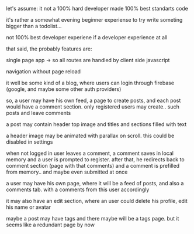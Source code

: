 let's assume: it not a 100% hard developer made 100% best standarts code

it's rather a somewhat evening beginner experiense to try write someting bigger than a todolist...

not 100% best developer experiene if a developer experience at all

that said, the probably features are:

single page app -> so all routes are handled by client side javascript

navigation without page reload


it well be some kind of a blog, where users can login through firebase (google, and maybe some other auth providers)

so, a user may have his own feed, a page to create posts, and each post would have a comment section. only registered users may create.. such posts and leave comments

a post may contain header top image and titles and sections filled with text

a header image may be animated with parallax on scroll. this could be disabled in settings


when not logged in user leaves a comment, a comment saves in local memory and a user is prompted to register. after that, he redirects back to comment section (page with that comments) and a comment is prefilled from memory.. and maybe even submitted at once


a user may have his own page, where it will be a feed of posts, and also a comments tab. with a comments from this user accordingly

it may also have an edit section, where an user could delete his profile, edit his name or avatar



maybe a post may have tags and there maybe will be a tags page. but it seems like a redundant page by now